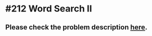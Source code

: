 # #212 Word Search II 

## Please check the problem description [here](https://leetcode.com/problems/word-search-ii/).
